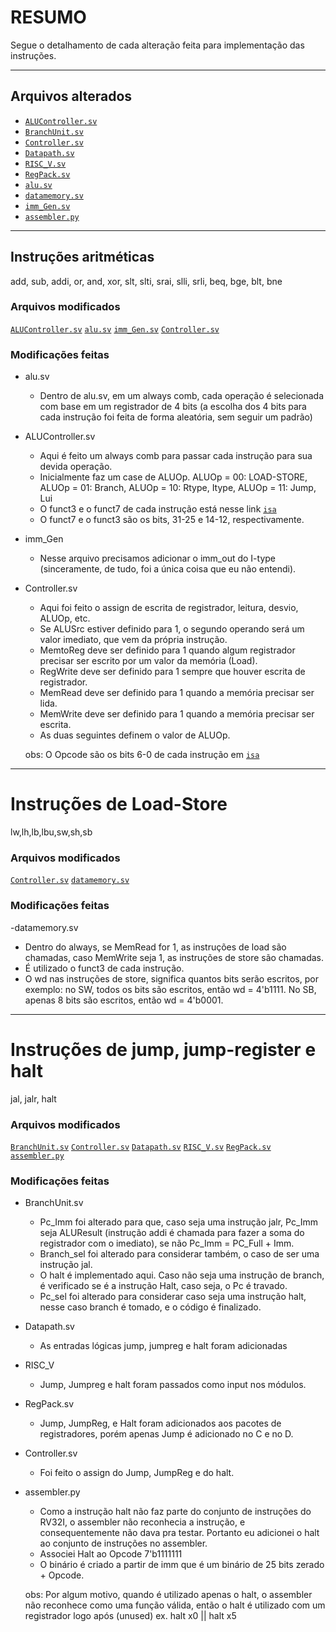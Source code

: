 # RESUMO

Segue o detalhamento de cada alteração feita para implementação das instruções.

---

## Arquivos alterados

- [`ALUController.sv`](/design/ALUController.sv)
- [`BranchUnit.sv`](/design/BranchUnit.sv)
- [`Controller.sv`](/design/Controller.sv)
- [`Datapath.sv`](/design/Datapath.sv)
- [`RISC_V.sv`](/design/RISC_V.sv)
- [`RegPack.sv`](/design/RegPack.sv)
- [`alu.sv`](/design/alu.sv)
- [`datamemory.sv`](/design/datamemory.sv)
- [`imm_Gen.sv`](/design/imm_Gen.sv)
- [`assembler.py`](/verif/assembler.py)

---

## Instruções aritméticas
add, sub, addi, or, and, xor, slt, slti, srai, slli, srli, beq, bge, blt, bne

### Arquivos modificados

[`ALUController.sv`](/design/ALUController.sv)
[`alu.sv`](/design/alu.sv)
[`imm_Gen.sv`](/design/imm_Gen.sv)
[`Controller.sv`](/design/Controller.sv)

### Modificações feitas

- alu.sv

  - Dentro de alu.sv, em um always comb, cada operação é selecionada com base em um registrador de 4 bits (a escolha dos 4 bits para cada instrução foi feita de forma aleatória, sem seguir um padrão)
  
- ALUController.sv

  - Aqui é feito um always comb para passar cada instrução para sua devida operação.
  - Inicialmente faz um case de ALUOp. ALUOp = 00: LOAD-STORE, ALUOp = 01: Branch, ALUOp = 10: Rtype, Itype, ALUOp = 11: Jump, Lui
  - O funct3 e o funct7 de cada instrução está nesse link [`isa`](https://msyksphinz-self.github.io/riscv-isadoc/html/rvi.html?authuser=0#lui)
  - O funct7 e o funct3 são os bits, 31-25 e 14-12, respectivamente.
  
- imm_Gen

  - Nesse arquivo precisamos adicionar o imm_out do I-type (sinceramente, de tudo, foi a única coisa que eu não entendi).
  
- Controller.sv

  - Aqui foi feito o assign de escrita de registrador, leitura, desvio, ALUOp, etc.
  - Se ALUSrc estiver definido para 1, o segundo operando será um valor imediato, que vem da própria instrução.
  - MemtoReg deve ser definido para 1 quando algum registrador precisar ser escrito por um valor da memória (Load).
  - RegWrite deve ser definido para 1 sempre que houver escrita de registrador.
  - MemRead deve ser definido para 1 quando a memória precisar ser lida.
  - MemWrite deve ser definido para 1 quando a memória precisar ser escrita.
  - As duas seguintes definem o valor de ALUOp.
  
  obs: O Opcode são os bits 6-0 de cada instrução em [`isa`](https://msyksphinz-self.github.io/riscv-isadoc/html/rvi.html?authuser=0#lui)

---

# Instruções de Load-Store
lw,lh,lb,lbu,sw,sh,sb

### Arquivos modificados

[`Controller.sv`](/design/Controller.sv)
[`datamemory.sv`](/design/datamemory.sv)

### Modificações feitas

-datamemory.sv

  - Dentro do always, se MemRead for 1, as instruções de load são chamadas, caso MemWrite seja 1, as instruções de store são chamadas.
  - É utilizado o funct3 de cada instrução.
  - O wd nas instruções de store, significa quantos bits serão escritos, por exemplo: no SW, todos os bits são escritos, então wd = 4'b1111. No SB, apenas 8 bits são escritos, então wd = 4'b0001.
  
---

# Instruções de jump, jump-register e halt
jal, jalr, halt

### Arquivos modificados

[`BranchUnit.sv`](/design/BranchUnit.sv)
[`Controller.sv`](/design/Controller.sv)
[`Datapath.sv`](/design/Datapath.sv)
[`RISC_V.sv`](/design/RISC_V.sv)
[`RegPack.sv`](/design/RegPack.sv)
[`assembler.py`](/verif/assembler.py)

### Modificações feitas

- BranchUnit.sv

  - Pc_Imm foi alterado para que, caso seja uma instrução jalr, Pc_Imm seja ALUResult (instrução addi é chamada para fazer a soma do registrador com o imediato), se não Pc_Imm = PC_Full + Imm.
  - Branch_sel foi alterado para considerar também, o caso de ser uma instrução jal.
  - O halt é implementado aqui. Caso não seja uma instrução de branch, é verificado se é a instrução Halt, caso seja, o Pc é travado.
  - Pc_sel foi alterado para considerar caso seja uma instrução halt, nesse caso branch é tomado, e o código é finalizado.
  
- Datapath.sv

  - As entradas lógicas jump, jumpreg e halt foram adicionadas 
  
- RISC_V

  - Jump, Jumpreg e halt foram passados como input nos módulos.
  
- RegPack.sv

  - Jump, JumpReg, e Halt foram adicionados aos pacotes de registradores, porém apenas Jump é adicionado no C e no D.
  
- Controller.sv

  - Foi feito o assign do Jump, JumpReg e do halt.

- assembler.py

  - Como a instrução halt não faz parte do conjunto de instruções do RV32I, o assembler não reconhecia a instrução, e consequentemente não dava pra testar. Portanto eu adicionei o halt ao conjunto de instruções no assembler.
  - Associei Halt ao Opcode 7'b1111111
  - O binário é criado a partir de imm que é um binário de 25 bits zerado + Opcode.
  
  obs: Por algum motivo, quando é utilizado apenas o halt, o assembler não reconhece como uma função válida, então o halt é utilizado com um registrador logo após (unused)
  ex. halt x0 || halt x5
  
  


